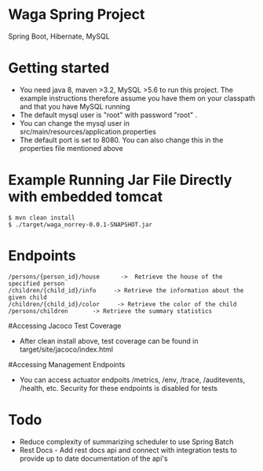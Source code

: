 # Waga Spring Project
Spring Boot, Hibernate, MySQL



# Getting started

* You need java 8, maven >3.2, MySQL >5.6 to run this project. The example instructions therefore assume you have them on your classpath and that you have MySQL running
* The default mysql user is "root" with password "root" .
* You can change the mysql user in src/main/resources/application.properties
* The default port is set to 8080. You can also change this in the properties file mentioned above



# Example Running Jar File Directly with embedded tomcat
```
$ mvn clean install
$ ./target/waga_norrey-0.0.1-SNAPSHOT.jar 

```


# Endpoints
```
/persons/{person_id}/house      ->  Retrieve the house of the specified person
/children/{child_id}/info     -> Retrieve the information about the given child
/children/{child_id}/color     -> Retrieve the color of the child
/persons/children       -> Retrieve the summary statistics

```

#Accessing Jacoco Test Coverage

* After clean install above, test coverage can be found in target/site/jacoco/index.html

#Accessing Management Endpoints

* You can access actuator endpoits /metrics, /env, /trace, /auditevents, /health, etc. Security for these endpoints is disabled for tests


# Todo

* Reduce complexity of summarizing scheduler to use Spring Batch
* Rest Docs  - Add rest docs api and connect with integration tests to provide up to date documentation of the api's
